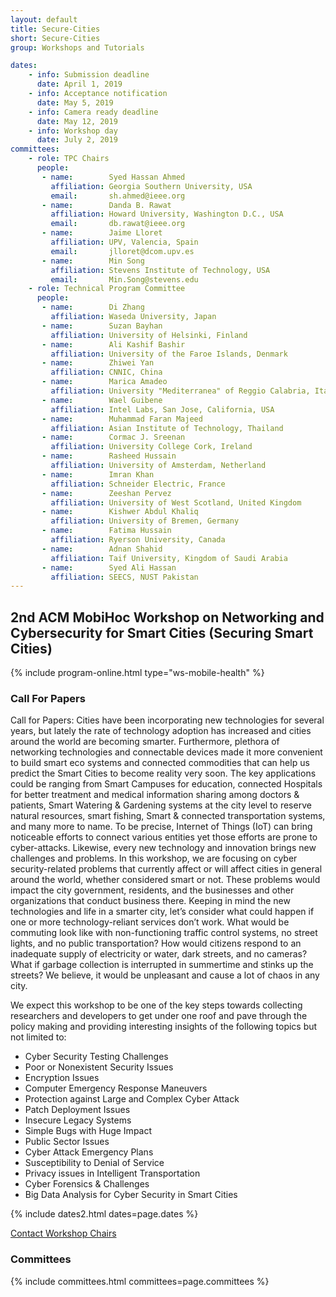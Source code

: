 ```yaml
---
layout: default
title: Secure-Cities
short: Secure-Cities
group: Workshops and Tutorials

dates:
    - info: Submission deadline
      date: April 1, 2019
    - info: Acceptance notification
      date: May 5, 2019
    - info: Camera ready deadline
      date: May 12, 2019
    - info: Workshop day
      date: July 2, 2019
committees:
    - role: TPC Chairs
      people:
       - name:        Syed Hassan Ahmed 
         affiliation: Georgia Southern University, USA
         email:       sh.ahmed@ieee.org  
       - name:        Danda B. Rawat
         affiliation: Howard University, Washington D.C., USA
         email:       db.rawat@ieee.org
       - name:        Jaime Lloret
         affiliation: UPV, Valencia, Spain
         email:       jlloret@dcom.upv.es 
       - name:        Min Song
         affiliation: Stevens Institute of Technology, USA
         email:       Min.Song@stevens.edu           
    - role: Technical Program Committee
      people:
       - name:        Di Zhang
         affiliation: Waseda University, Japan
       - name:        Suzan Bayhan
         affiliation: University of Helsinki, Finland
       - name:        Ali Kashif Bashir
         affiliation: University of the Faroe Islands, Denmark
       - name:        Zhiwei Yan
         affiliation: CNNIC, China
       - name:        Marica Amadeo
         affiliation: University "Mediterranea" of Reggio Calabria, Italy
       - name:        Wael Guibene
         affiliation: Intel Labs, San Jose, California, USA
       - name:        Muhammad Faran Majeed
         affiliation: Asian Institute of Technology, Thailand
       - name:        Cormac J. Sreenan
         affiliation: University College Cork, Ireland
       - name:        Rasheed Hussain
         affiliation: University of Amsterdam, Netherland
       - name:        Imran Khan 
         affiliation: Schneider Electric, France
       - name:        Zeeshan Pervez
         affiliation: University of West Scotland, United Kingdom
       - name:        Kishwer Abdul Khaliq
         affiliation: University of Bremen, Germany
       - name:        Fatima Hussain
         affiliation: Ryerson University, Canada
       - name:        Adnan Shahid
         affiliation: Taif University, Kingdom of Saudi Arabia
       - name:        Syed Ali Hassan
         affiliation: SEECS, NUST Pakistan
---
```


## 2nd ACM MobiHoc Workshop on Networking and Cybersecurity for Smart Cities (Securing Smart Cities)




{% include program-online.html type="ws-mobile-health" %}

### Call For Papers

Call for Papers: 
Cities have been incorporating new technologies for several years, but lately the rate of technology adoption has increased and cities around the world are becoming smarter. Furthermore, plethora of networking technologies and connectable devices made it more convenient to build smart eco systems and connected commodities that can help us predict the Smart Cities to become reality very soon. The key applications could be ranging from Smart Campuses for education, connected Hospitals for better treatment and medical information sharing among doctors & patients, Smart Watering & Gardening systems at the city level to reserve natural resources, smart fishing, Smart & connected transportation systems, and many more to name. To be precise, Internet of Things (IoT) can bring noticeable efforts to connect various entities yet those efforts are prone to cyber-attacks. Likewise, every new technology and innovation brings new challenges and problems. In this workshop, we are focusing on cyber security-related problems that currently affect or will affect cities in general around the world, whether considered smart or not. These problems would impact the city government, residents, and the businesses and other organizations that conduct business there. Keeping in mind the new technologies and life in a smarter city, let’s consider what could happen if one or more technology-reliant services don’t work. What would be commuting look like with non-functioning traffic control systems, no street lights, and no public transportation? How would citizens respond to an inadequate supply of electricity or water, dark streets, and no cameras? What if garbage collection is interrupted in summertime and stinks up the streets? We believe, it would be unpleasant and cause a lot of chaos in any city.

We expect this workshop to be one of the key steps towards collecting researchers and developers to get under one roof and pave through the policy making and providing interesting insights of the following topics but not limited to: 

-	Cyber Security Testing Challenges
-	Poor or Nonexistent Security Issues
-	Encryption Issues 
-	Computer Emergency Response Maneuvers 
-	Protection against Large and Complex Cyber Attack
-	Patch Deployment Issues 
-	Insecure Legacy Systems 
-	Simple Bugs with Huge Impact 
-	Public Sector Issues 
-	Cyber Attack Emergency Plans 
-	Susceptibility to Denial of Service 
-	Privacy issues in Intelligent Transportation
-	Cyber Forensics & Challenges 
-	Big Data Analysis for Cyber Security in Smart Cities

{% include dates2.html dates=page.dates %}

<div class="row">
  <div class="col-sm-6 col-sm-offset-3">
    <a href="mailto:{% for person in page.committees[0].people %}{% if person.email and person.email != "" %}{% unless forloop.first %},{% endunless %}{{ person.email }}{% endif %}{% endfor %}?subject=[{{ page.short }}]" class="btn btn-primary btn-block" role="button">Contact Workshop Chairs</a>
  </div>
</div>


### Committees

{% include committees.html committees=page.committees %}

